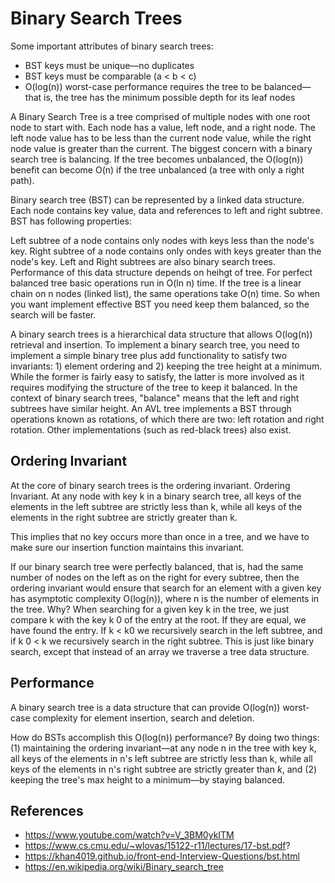 Binary Search Trees
===================

Some important attributes of binary search trees:

* BST keys must be unique—no duplicates
* BST keys must be comparable (a < b < c)
* O(log(n)) worst-case performance requires the tree to be balanced—that is, the tree has the minimum possible depth for its leaf nodes

A Binary Search Tree is a tree comprised of multiple nodes with one root node to start with. Each node has a value, left node, and a right node. The left node value has to be less than the current node value, while the right node value is greater than the current. The biggest concern with a binary search tree is balancing. If the tree becomes unbalanced, the O(log(n)) benefit can become O(n) if the tree unbalanced (a tree with only a right path).

Binary search tree (BST) can be represented by a linked data structure. Each node contains key value, data and references to left and right subtree. BST has following properties:

Left subtree of a node contains only nodes with keys less than the node's key.
Right subtree of a node contains only ondes with keys greater than the node's key.
Left and Right subtrees are also binary search trees.
Performance of this data structure depends on heihgt of tree. For perfect balanced tree basic operations run in O(ln n) time. If the tree is a linear chain on n nodes (linked list), the same operations take O(n) time. So when you want implement effective BST you need keep them balanced, so the search will be faster.

A binary search trees is a hierarchical data structure that allows O(log(n)) retrieval and insertion. To implement a binary search tree, you need to implement a simple binary tree plus add functionality to satisfy two invariants: 1) element ordering and 2) keeping the tree height at a minimum. While the former is fairly easy to satisfy, the latter is more involved as it requires modifying the structure of the tree to keep it balanced. In the context of binary search trees, "balance" means that the left and right subtrees have similar height. An AVL tree implements a BST through operations known as rotations, of which there are two: left rotation and right rotation. Other implementations (such as red-black trees) also exist.

## Ordering Invariant

At the core of binary search trees is the ordering invariant.
Ordering Invariant. At any node with key k in a binary search
tree, all keys of the elements in the left subtree are strictly less
than k, while all keys of the elements in the right subtree are
strictly greater than k.

This implies that no key occurs more than once in a tree, and we have to
make sure our insertion function maintains this invariant.

If our binary search tree were perfectly balanced, that is, had the same
number of nodes on the left as on the right for every subtree, then the ordering
invariant would ensure that search for an element with a given key
has asymptotic complexity O(log(n)), where n is the number of elements
in the tree. Why? When searching for a given key k in the tree, we just
compare k with the key k
0 of the entry at the root. If they are equal, we
have found the entry. If k < k0 we recursively search in the left subtree, and
if k
0 < k we recursively search in the right subtree. This is just like binary
search, except that instead of an array we traverse a tree data structure.

## Performance

A binary search tree is a data structure that can provide O(log(n)) worst-case complexity for element insertion, search and deletion.

How do BSTs accomplish this O(log(n)) performance? By doing two things: (1) maintaining the ordering invariant—at any node n in the tree with key k, all keys of the elements in n's left subtree are strictly less than k, while all keys of the elements in n's right subtree are strictly greater than *k*, and (2) keeping the tree's max height to a minimum—by staying balanced.

## References
* https://www.youtube.com/watch?v=V_3BM0ykITM
* https://www.cs.cmu.edu/~wlovas/15122-r11/lectures/17-bst.pdf?
* https://khan4019.github.io/front-end-Interview-Questions/bst.html
* https://en.wikipedia.org/wiki/Binary_search_tree
